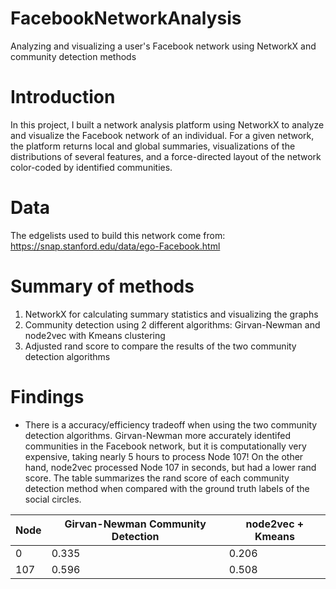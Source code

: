 # FacebookNetworkAnalysis
Analyzing and visualizing a user's Facebook network using NetworkX and community detection methods

# Introduction
In this project, I built a network analysis platform using NetworkX to analyze and visualize the Facebook network of an individual. For a given network, the platform returns local and global summaries, visualizations of the distributions of several features, and a force-directed layout of the network color-coded by identified communities.  

# Data
The edgelists used to build this network come from: https://snap.stanford.edu/data/ego-Facebook.html

# Summary of methods
1. NetworkX for calculating summary statistics and visualizing the graphs 
2. Community detection using 2 different algorithms: Girvan-Newman and node2vec with Kmeans clustering 
3. Adjusted rand score to compare the results of the two community detection algorithms 

# Findings
- There is a accuracy/efficiency tradeoff when using the two community detection algorithms. Girvan-Newman more accurately identifed communities in the Facebook network, but it is computationally very expensive, taking nearly 5 hours to process Node 107! On the other hand, node2vec processed Node 107 in seconds, but had a lower rand score. The table summarizes the rand score of each community detection method when compared with the ground truth labels of the social circles. 

| Node     | Girvan-Newman Community Detection | node2vec + Kmeans |
|----------|---------------------|--------|
|0         | 0.335               | 0.206 |
|107       | 0.596               | 0.508 | 
